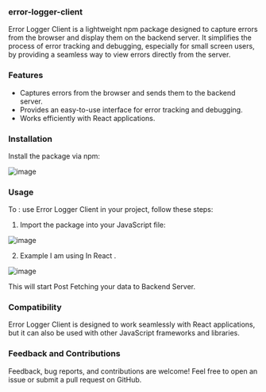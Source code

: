 ### error-logger-client

Error Logger Client is a lightweight npm package designed to capture errors from the browser and display them on the backend server. It simplifies the process of error tracking and debugging, especially for small screen users, by providing a seamless way to view errors directly from the server.

### Features

- Captures errors from the browser and sends them to the backend server.
- Provides an easy-to-use interface for error tracking and debugging.
- Works efficiently with React applications.

### Installation

Install the package via npm:


![image](https://github.com/vaibhav211002/error-logger-server/assets/120389581/91904490-2ed9-4cc3-87c7-b88b7baa1758)


### Usage

To : use Error Logger Client in your project, follow these steps:

1. Import the package into your JavaScript file:

![image](https://github.com/vaibhav211002/error-logger/assets/120389581/3f908685-5288-4bd3-8691-2ba6e709dc7b)


2. Example I am using In React .
   
![image](https://github.com/vaibhav211002/error-logger/assets/120389581/15e93a4d-fe96-4ccf-b469-f0f74d527850)

This will start Post Fetching your data to Backend Server.

### Compatibility

Error Logger Client is designed to work seamlessly with React applications, but it can also be used with other JavaScript frameworks and libraries.


### Feedback and Contributions
Feedback, bug reports, and contributions are welcome! Feel free to open an issue or submit a pull request on GitHub.

